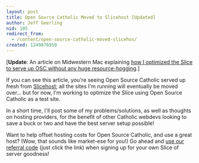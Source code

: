 ```yaml
---
layout: post
title: Open Source Catholic Moved to Slicehost [Updated]
author: Jeff Geerling
nid: 105
redirect_from:
  - /content/open-source-catholic-moved-slicehos/
created: 1249876950
---
```

<p>[<strong>Update</strong>: An article on Midwestern Mac explaining <a href="http://www.midwesternmac.com/blogs/geerlingguy/getting-oscs-drupal-install-optimized-slicehost">how I optimized the Slice to serve up OSC without any huge resource-hogging</a>.]</p>
<p>If you can see this article, you're seeing Open Source Catholic served up fresh from <a href="http://www.slicehost.com/">Slicehost</a>; all the sites I'm running will eventually be moved over... but for now, I'm working to optimize the Slice using Open Source Catholic as a test site.</p>
<p>In a short time, I'll post some of my problems/solutions, as well as thoughts on hosting providers, for the benefit of other Catholic webdevs looking to save a buck or two and have the best server setup possible!</p>
<p>Want to help offset hosting costs for Open Source Catholic, and use a great host? (Wow, that sounds like market-ese for you!) Go ahead and <a href="https://manage.slicehost.com/customers/new?referrer=84a8e3f24620566826619c9b1c117459">use our referral code</a>&nbsp;(just click the link) when signing up for your own Slice of server goodness!</p>
